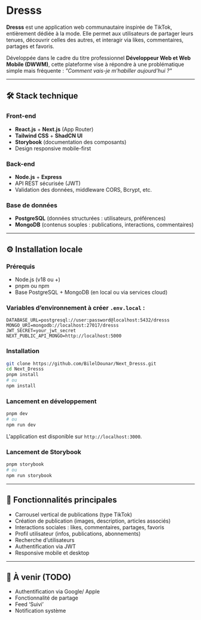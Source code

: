 # Dresss

**Dresss** est une application web communautaire inspirée de TikTok, entièrement dédiée à la mode. Elle permet aux utilisateurs de partager leurs tenues, découvrir celles des autres, et interagir via likes, commentaires, partages et favoris.

Développée dans le cadre du titre professionnel **Développeur Web et Web Mobile (DWWM)**, cette plateforme vise à répondre à une problématique simple mais fréquente : *"Comment vais-je m’habiller aujourd’hui ?"*

---

## 🛠️ Stack technique

### Front-end
- **React.js** + **Next.js** (App Router)
- **Tailwind CSS** + **ShadCN UI**
- **Storybook** (documentation des composants)
- Design responsive mobile-first

### Back-end
- **Node.js** + **Express**
- API REST sécurisée (JWT)
- Validation des données, middleware CORS, Bcrypt, etc.

### Base de données
- **PostgreSQL** (données structurées : utilisateurs, préférences)
- **MongoDB** (contenus souples : publications, interactions, commentaires)

---

## ⚙️ Installation locale

### Prérequis
- Node.js (v18 ou +)
- pnpm ou npm
- Base PostgreSQL + MongoDB (en local ou via services cloud)

### Variables d’environnement à créer `.env.local` :
```env
DATABASE_URL=postgresql://user:password@localhost:5432/dresss
MONGO_URI=mongodb://localhost:27017/dresss
JWT_SECRET=your_jwt_secret
NEXT_PUBLIC_API_MONGO=http://localhost:5000
```

### Installation

```bash
git clone https://github.com/BilelDounar/Next_Dresss.git
cd Next_Dresss
pnpm install
# ou
npm install
```

### Lancement en développement

```bash
pnpm dev
# ou
npm run dev
```

L'application est disponible sur `http://localhost:3000`.

### Lancement de Storybook

```bash
pnpm storybook
# ou
npm run storybook
```

---

## 🚀 Fonctionnalités principales

- Carrousel vertical de publications (type TikTok)
- Création de publication (images, description, articles associés)
- Interactions sociales : likes, commentaires, partages, favoris
- Profil utilisateur (infos, publications, abonnements)
- Recherche d’utilisateurs
- Authentification via JWT
- Responsive mobile et desktop

---

## 🔧 À venir (TODO)

- Authentification via Google/ Apple
- Fonctionnalité de partage
- Feed  ‘Suivi’
- Notification système


